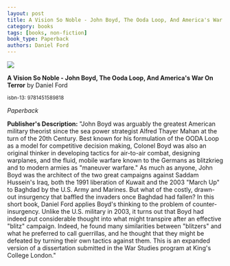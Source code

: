 ```yaml
---
layout: post
title: A Vision So Noble - John Boyd, The Ooda Loop, And America's War On Terror
category: books
tags: [books, non-fiction]
book_type: Paperback
authors: Daniel Ford
---
```


<img src="http://books.google.com/books/content?id=-qRB-RnhalYC&printsec=frontcover&img=1&zoom=1&edge=curl&source=gbs_api"/>

**A Vision So Noble - John Boyd, The Ooda Loop, And America's War On Terror** by Daniel Ford

<sup>isbn-13: 9781451589818</sup>

*Paperback*

**Publisher's Description:**
"John Boyd was arguably the greatest American military theorist since the
sea power strategist Alfred Thayer Mahan at the turn of the 20th Century.
Best known for his formulation of the OODA Loop as a model for competitive
decision making, Colonel Boyd was also an original thinker in developing
tactics for air-to-air combat, designing warplanes, and the fluid, mobile
warfare known to the Germans as blitzkrieg and to modern armies as
"maneuver warfare." As much as anyone, John Boyd was the architect of the
two great campaigns against Saddam Hussein's Iraq, both the 1991 liberation
of Kuwait and the 2003 "March Up" to Baghdad by the U.S. Army and Marines.
But what of the costly, drawn-out insurgency that baffled the invaders once
Baghdad had fallen? In this short book, Daniel Ford applies Boyd's thinking
to the problem of counter-insurgency. Unlike the U.S. military in 2003, it
turns out that Boyd had indeed put considerable thought into what might
transpire after an effective "blitz" campaign. Indeed, he found many
similarities between "blitzers" and what he preferred to call guerrillas,
and he thought that they might be defeated by turning their own tactics
against them. This is an expanded version of a dissertation submitted in
the War Studies program at King's College London."